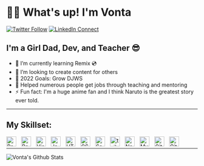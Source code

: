 # 👋🏾 What's up! I'm Vonta

[![Twitter Follow](https://img.shields.io/twitter/follow/vontajamal?color=1DA1F2&logo=twitter&style=for-the-badge)](https://twitter.com/vontajamal)
[![LinkedIn Connect](https://img.shields.io/badge/LinkedIn-0077B5?style=for-the-badge&logo=linkedin&logoColor=white)](https://linkedin.com/in/devontajohnson)

## I'm a Girl Dad, Dev, and Teacher 😎

- 🌱 I’m currently learning Remix 💿
- 🎥 I’m looking to create content for others
- 🥅 2022 Goals: Grow DJWS
- 🧠 Helped numerous people get jobs through teaching and mentoring
- ⚡ Fun fact: I'm a huge anime fan and I think Naruto is the greatest story ever told.

---

## My Skillset:

<img align="left" alt="React" width="26px" src="https://cdn.jsdelivr.net/gh/devicons/devicon/icons/react/react-original.svg" style="padding-right:10px;" />
<img align="left" alt="Redux" width="26px" src="https://cdn.jsdelivr.net/gh/devicons/devicon/icons/redux/redux-original.svg" style="padding-right:10px;" />
<img align="left" alt="Visual Studio Code" width="26px" src="https://cdn.jsdelivr.net/gh/devicons/devicon/icons/vscode/vscode-original.svg" style="padding-right:10px;" />
<img align="left" alt="JavaScript" width="26px" src="https://cdn.jsdelivr.net/gh/devicons/devicon/icons/javascript/javascript-original.svg" style="padding-right:10px;" />
<img align="left" alt="HTML5" width="26px" src="https://cdn.jsdelivr.net/gh/devicons/devicon/icons/html5/html5-original.svg" style="padding-right:10px;" />
<img align="left" alt="CSS3" width="26px" src="https://cdn.jsdelivr.net/gh/devicons/devicon/icons/css3/css3-original.svg" style="padding-right:10px;" />
<img align="left" alt="Sass" width="26px" src="https://cdn.jsdelivr.net/gh/devicons/devicon/icons/sass/sass-original.svg" style="padding-right:10px;" />
<img align="left" alt="tailwind" width="26px" src="https://cdn.jsdelivr.net/gh/devicons/devicon/icons/tailwindcss/tailwindcss-plain.svg" style="padding-right:10px;" />
<img align="left" alt="Node.js" width="26px" src="https://cdn.jsdelivr.net/gh/devicons/devicon/icons/nodejs/nodejs-original.svg" style="padding-right:10px;" />
<img align="left" alt="MySQL" width="26px" src="https://cdn.jsdelivr.net/gh/devicons/devicon/icons/mysql/mysql-original.svg" style="padding-right:10px;" />
<img align="left" alt="Git" width="26px" src="https://cdn.jsdelivr.net/gh/devicons/devicon/icons/git/git-original.svg" style="padding-right:10px;" />
<img align="left" alt="GitHub" width="26px" src="https://user-images.githubusercontent.com/3369400/139447912-e0f43f33-6d9f-45f8-be46-2df5bbc91289.png" style="padding-right:10px;" />
<br/>

---

<img align='left' alt="Vonta's Github Stats" src='https://github-readme-stats.vercel.app/api?username=vontajamal&show_icons=true&theme=tokyonight&hide_border=true&hide=issues,stars&count_private=true'>
